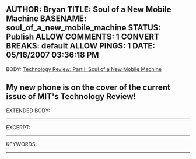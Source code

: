 AUTHOR: Bryan
TITLE: Soul of a New Mobile Machine
BASENAME: soul_of_a_new_mobile_machine
STATUS: Publish
ALLOW COMMENTS: 1
CONVERT BREAKS: __default__
ALLOW PINGS: 1
DATE: 05/16/2007 03:36:18 PM
-----
BODY:
<a title="Technology Review: Part I: Soul of a New Mobile Machine" href="http://www.technologyreview.com/Infotech/18648/">Technology Review: Part I: Soul of a New Mobile Machine</a>

My new phone is on the cover of the current issue of MIT's Technology Review!
-----
EXTENDED BODY:

-----
EXCERPT:

-----
KEYWORDS:

-----


